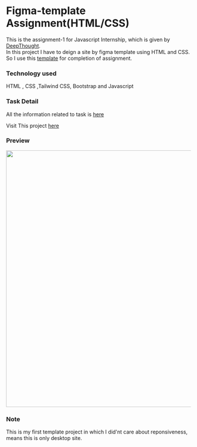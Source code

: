 # Figma-template Assignment(HTML/CSS)
This is the assignment-1 for Javascript Internship, which is given by [DeepThought](https://deepthought.education/dtselection).<br>
In this project I have to deign a site by figma template using HTML and CSS.<br>
So I use this [template](https://www.figma.com/file/EWmzcVkd7qbP5Nf7iMvuqP/Trafalgar-Landing-Page) for completion of assignment.<br>

### Technology used
HTML , CSS ,Tailwind CSS, Bootstrap and Javascript
  
### Task Detail
All the information related to task is [here](https://docs.google.com/spreadsheets/d/1YO4RAMfjMTDeaez2m5rsFuZcgr0eFLsr-4Fzi18-58c)

Visit This project [here](https://figma-assignment-aagam-version.netlify.app/) 

### Preview <br>
<img src=https://github.com/getlost01/temp/blob/main/GIF-220624_193929.gif border width="700"/>

### Note
This is my first template project in which I did'nt care about reponsiveness, means this is only desktop site.

